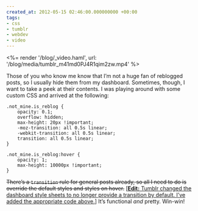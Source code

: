 ```yaml
---
created_at: 2012-05-15 02:46:00.000000000 +00:00
tags:
- css
- tumblr
- webdev
- video
---
```


<%= render '/blog/_video.haml', url: '/blog/media/tumblr_m41md0PJ4R1qim2zw.mp4' %>

Those of you who know me know that I’m not a huge fan of reblogged
posts, so I usually hide them from my dashboard. Sometimes, though, I
want to take a peek at their contents. I was playing around with some
custom CSS and arrived at the following:

    .not_mine.is_reblog {
        opacity: 0.1;
        overflow: hidden;
        max-height: 20px !important;
        -moz-transition: all 0.5s linear;
        -webkit-transition: all 0.5s linear;
        transition: all 0.5s linear;
    }

    .not_mine.is_reblog:hover {
        opacity: 1;
        max-height: 10000px !important;
    }

~~There’s a `transition` rule for general posts already, so all I need
to do is override the default styles and styles on hover.~~
\[<ins>**Edit:** Tumblr changed the dashboard style sheets to no longer
provide a transition by default. I’ve added the appropriate code
above.</ins>\] It’s functional *and* pretty. Win-win!
